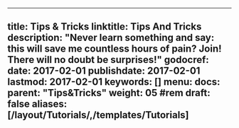 ---
title: Tips & Tricks
linktitle: Tips And Tricks
description: "Never learn something and say: this will save me countless hours of pain? Join! There will no doubt be surprises!"
godocref:
date: 2017-02-01
publishdate: 2017-02-01
lastmod: 2017-02-01
keywords: []
menu:
  docs:
    parent: "Tips&Tricks"
weight: 05	#rem
draft: false
aliases: [/layout/Tutorials/,/templates/Tutorials]
----